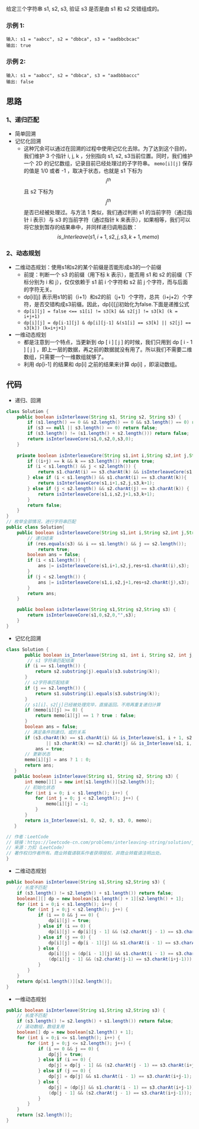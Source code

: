 给定三个字符串 s1, s2, s3, 验证 s3 是否是由 s1 和 s2 交错组成的。

### 示例 1:
```
输入: s1 = "aabcc", s2 = "dbbca", s3 = "aadbbcbcac"
输出: true
```
### 示例 2:
```
输入: s1 = "aabcc", s2 = "dbbca", s3 = "aadbbbaccc"
输出: false
```
<!-- 来源：力扣（LeetCode）
链接：https://leetcode-cn.com/problems/interleaving-string
著作权归领扣网络所有。商业转载请联系官方授权，非商业转载请注明出处。 -->
## 思路
### 1、递归匹配
- 简单回溯
- 记忆化回溯
    - 这种冗余可以通过在回溯的过程中使用记忆化去除。为了达到这个目的，我们维护 3 个指针 i, j, k ，分别指向 s1, s2, s3当前位置。同时，我们维护一个 2D 的记忆数组，记录目前已经处理过的子字符串。 `memo[i][j]` 保存的值是 1/0 或者 -1 ，取决于状态，也就是 s1 下标为
   $$i^{th} $$
  且 s2 下标为 
  $$ j^{th} $$
  是否已经被处理过。与方法 1 类似，我们通过判断 s1 的当前字符（通过指针 i 表示）与 s3 的当前字符（通过指针 k 来表示），如果相等，我们可以将它放到暂存的结果串中，并同样递归调用函数：
$$ is\_Interleave(s1,i+1,s2,j,s3,k+1,memo) $$
<!-- 作者：LeetCode
链接：https://leetcode-cn.com/problems/interleaving-string/solution/jiao-cuo-zi-fu-chuan-by-leetcode/
来源：力扣（LeetCode）
著作权归作者所有。商业转载请联系作者获得授权，非商业转载请注明出处。 -->
### 2、动态规划
- 二维动态规划：使用s1和s2的某个前缀是否能形成s3的一个前缀
    - 前提：判断一个 s3 的前缀（用下标 k 表示），能否用 s1 和 s2 的前缀（下标分别为 i 和 j），仅仅依赖于 s1 前 i 个字符和 s2 前 j 个字符，而与后面的字符无关。
    - dp[i][j] 表示用s1的前（i+1）和s2的前（j+1）个字符，总共（i+j+2）个字符，是否交错构成s3前缀。因此，dp[i][j]初始化为false.下面是递推公式
    - `dp[i][j] = false <== s1[i] != s3[k] && s2[j] != s3[k] (k = i+j+1)`
    - `dp[i][j] = dp[i-1][j] & dp[i][j-1] &(s1[i] == s3[k] || s2[j] == s3[k]) (k=i+j+1)`
- 一维动态规划
  - 都是注意到一个特点，当更新到 dp [ i ] [ j ] 的时候，我们只用到 dp [ i - 1 ] [ j ] ，即上一层的数据，再之前的数据就没有用了。所以我们不需要二维数组，只需要一个一维数组就够了。
  - 利用 dp[i-1] 的结果和 dp[i] 之前的结果来计算 dp[i] ，即滚动数组。
## 代码
- 递归、回溯
```java
class Solution {
    public boolean isInterleave(String s1, String s2, String s3) {
        if (s1.length() == 0 && s2.length() == 0 && s3.length() == 0) return true;
        if (s3 == null || s3.length() == 0) return false;
        if (s3.length() != (s1.length() + s2.length())) return false;
        return isInterleaveCore(s1,0,s2,0,s3,0);
    }
    
    private boolean isInterleaveCore(String s1,int i,String s2,int j,String s3,int k) {
        if ((i+j) == k && k == s3.length()) return true;
        if (i < s1.length() && j < s2.length()) {
            return s1.charAt(i) == s3.charAt(k) && isInterleaveCore(s1,i+1,s2,j,s3,k+1) || s2.charAt(j) == s3.charAt(k) && isInterleaveCore(s1,i,s2,j+1,s3,k+1);
        } else if (i < s1.length() && s1.charAt(i) == s3.charAt(k)){
            return isInterleaveCore(s1,i+1,s2,j,s3,k+1);
        } else if (j < s2.length() && s2.charAt(j) == s3.charAt(k)) {
            return isInterleaveCore(s1,i,s2,j+1,s3,k+1);
        }
        return false; 
    }
}
// 枚举全部情况，进行字符串匹配
public class Solution{
    public boolean isInterleaveCore(String s1,int i,String s2,int j,String res,String s3) {
        // 递归结束
        if (res.equals(s3) && i == s1.length() && j == s2.length());
            return true;
        boolean ans = false;
        if (i < s1.length()) {
            ans |= isInterleaveCore(s1,i+1,s2,j,res+s1.charAt(i),s3);
        }
        if (j < s2.length()) {
            ans |= isInterleaveCore(s1,i,s2,j+1,res+s2.charAt(j),s3);
        }
        return ans;
    }

    public boolean isInterleave(String s1,String s2,String s3) {
        return isInterleaveCore(s1,0,s2,0,"",s3);
    }
}
```
- 记忆化回溯
```java
class Solution {
       public boolean is_Interleave(String s1, int i, String s2, int j, String s3, int k, int[][] memo) {
        // s1 字符串匹配结束
       if (i == s1.length()) {
           return s2.substring(j).equals(s3.substring(k));
       }
       // s2字符串匹配结束
       if (j == s2.length()) {
           return s1.substring(i).equals(s3.substring(k));
       }
       // s1[i]、s2[j]已经被处理完毕，直接返回。不用再重复递归计算
       if (memo[i][j] >= 0) {
           return memo[i][j] == 1 ? true : false;
       }
       boolean ans = false;
       // 满足条件则递归，或的关系
       if (s3.charAt(k) == s1.charAt(i) && is_Interleave(s1, i + 1, s2, j, s3, k + 1, memo)
               || s3.charAt(k) == s2.charAt(j) && is_Interleave(s1, i, s2, j + 1, s3, k + 1, memo)) {
           ans = true;
       // 更新状态
       memo[i][j] = ans ? 1 : 0;
       return ans;
   }
   public boolean isInterleave(String s1, String s2, String s3) {
       int memo[][] = new int[s1.length()][s2.length()];
       // 初始化状态
       for (int i = 0; i < s1.length(); i++) {
           for (int j = 0; j < s2.length(); j++) {
               memo[i][j] = -1;
           }
       }
       return is_Interleave(s1, 0, s2, 0, s3, 0, memo);
   }

// 作者：LeetCode
// 链接：https://leetcode-cn.com/problems/interleaving-string/solution/jiao-cuo-zi-fu-chuan-by-leetcode/
// 来源：力扣（LeetCode）
// 著作权归作者所有。商业转载请联系作者获得授权，非商业转载请注明出处。
}
```
- 二维动态规划
```java
public boolean isInterleave(String s1,String s2,String s3) {
    // 长度不匹配
    if (s3.length() != s2.length() + s1.length()) return false;
    boolean[][] dp = new boolean[s1.length() + 1][s2.length() + 1];
    for (int i = 0;i < s1.length(); i++) {
        for (int j = 0;j < s2.length(); j++) {
            if (i == 0 && j == 0) {
                dp[i][j] = true;
            } else if (i == 0) {
                dp[i][j] = dp[i][j - 1] && (s2.charAt(j - 1) == s3.charAt(i+j-1));
            } else if (j == 0) {
                dp[i][j] = dp[i - 1][j] && s1.charAt(i - 1) == s3.charAt(i+j-1);
            } else {
                dp[i][j] = (dp[i - 1][j] && s1.charAt(i - 1) == s3.charAt(i+j-1)) ||
                (dp[i][j - 1] && (s2.charAt(j-1) == s3.charAt(i+j-1)));
            }
        }
    }
    return dp[s1.length()][s2.length()];
}
```
- 一维动态规划
```java
public boolean isInterleave(String s1,String s2,String s3) {
    // 长度不匹配
    if (s3.length() != s2.length() + s1.length()) return false;
    // 滚动数组，数组复用
    boolean[] dp = new boolean[s2.length() + 1];
    for (int i = 0;i <= s1.length(); i++) {
        for (int j = 0;j <= s2.length(); j++) {
            if (i == 0 && j == 0) {
                dp[j] = true;
            } else if (i == 0) {
                dp[j] = dp[j - 1] && (s2.charAt(j - 1) == s3.charAt(i+j-1));
            } else if (j == 0) {
                dp[j] = dp[j] && s1.charAt(i - 1) == s3.charAt(i+j-1);
            } else {
                dp[j] = (dp[j] && s1.charAt(i - 1) == s3.charAt(i+j-1)) ||
                (dp[j - 1] && (s2.charAt(j - 1) == s3.charAt(i+j-1)));
            }
        }
    }
    return [s2.length()];
}
```